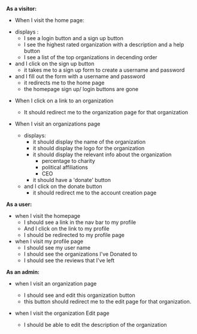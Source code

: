 **As a visitor:** 

*  When I visit the home page:
  - displays :
    * I see a login button and a sign up button
    * I see the highest rated organization with a description and a help button
    * I see a list of the top organizations in decending order
  - and I click on the sign up button
    * it takes me to a sign up form to create a username and password
  - and I fill out the form with a username and password
    * it redirects me to the home page
    * the homepage sign up/ login buttons are gone

* When I click on a link to an organization
  - It should redirect me to the organization page for that organization

* When I visit an organizations page
  - displays:
    * it should display the name of the organization
    * it should display the logo for the organization
    * it should display the relevant info about the organization
      - percentage to charity
      - political affiliations
      - CEO
    * it should have a 'donate' button
  * and I click on the donate button
    - it should redirect me to the account creation page

**As a user:**

* when I visit the homepage
  - I should see a link in the nav bar to my profile
  *  And I click on the link to my profile
    - I should be redirected to my profile page
* when I visit my profile page
  - I should see my user name
  - I should see the organizations I've Donated to
  - I should see the reviews that I've left


**As an admin:**

* when I visit an organization page
  - I should see and edit this organization button
  - this button should redirect me to the edit page for that organization.

* when I visit the organization Edit page
  - I should be able to edit the description of the organization